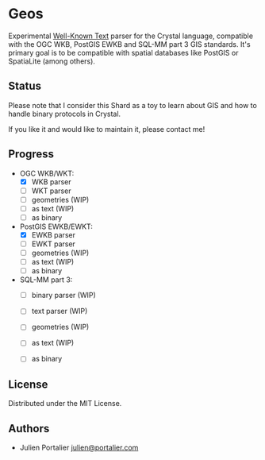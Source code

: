 # Geos

Experimental [Well-Known Text](https://en.wikipedia.org/wiki/Well-known_text)
parser for the Crystal language, compatible with the OGC WKB, PostGIS EWKB and
SQL-MM part 3 GIS standards. It's primary goal is to be compatible with spatial
databases like PostGIS or SpatiaLite (among others).


## Status

Please note that I consider this Shard as a toy to learn about GIS and how to
handle binary protocols in Crystal.

If you like it and would like to maintain it, please contact me!


## Progress

- OGC WKB/WKT:
  - [x] WKB parser
  - [ ] WKT parser
  - [ ] geometries (WIP)
  - [ ] as text (WIP)
  - [ ] as binary

- PostGIS EWKB/EWKT:
  - [x] EWKB parser
  - [ ] EWKT parser
  - [ ] geometries (WIP)
  - [ ] as text (WIP)
  - [ ] as binary

- SQL-MM part 3:
  - [ ] binary parser (WIP)
  - [ ] text parser (WIP)
  - [ ] geometries (WIP)
  - [ ] as text (WIP)
  - [ ] as binary


## License

Distributed under the MIT License.


## Authors

- Julien Portalier <julien@portalier.com>
